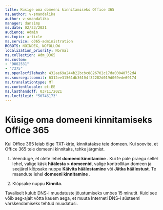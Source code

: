 ```yaml
---
title: Küsige oma domeeni kinnitamiseks Office 365
ms.author: v-smandalika
author: v-smandalika
manager: dansimp
ms.date: 02/23/2021
audience: Admin
ms.topic: article
ms.service: o365-administration
ROBOTS: NOINDEX, NOFOLLOW
localization_priority: Normal
ms.collection: Adm_O365
ms.custom:
- "9002531"
- "7375"
ms.openlocfilehash: 432ae69a244b22bcbc8826702c17da00040752d4
ms.sourcegitcommit: 6312ee31561db36104f32282d019d069ede69174
ms.translationtype: MT
ms.contentlocale: et-EE
ms.lasthandoff: 03/11/2021
ms.locfileid: "50746173"
---
```

# <a name="ask-office-365-to-verify-your-domain"></a>Küsige oma domeeni kinnitamiseks Office 365

Kui Office 365 leiab õige TXT-kirje, kinnitatakse teie domeen. Kui soovite, et Office 365 teie domeeni kinnitaks, tehke järgmist.

1. Veenduge, et olete lehel **domeeni kinnitamine** . Kui te pole praegu sellel lehel, valige käsk **häälesta > domeenid**, valige kontrollitav domeen ja seejärel klõpsake nuppu **Käivita häälestamine** või **Jätka häälestust**. Te maandute lehel **domeeni kinnitamine** .

2. Klõpsake nuppu **Kinnita**.

Tavaliselt kulub DNS-i muudatuste jõustumiseks umbes 15 minutit. Kuid see võib aeg-ajalt võtta kauem aega, et muuta Interneti DNS-i süsteemi värskendamiseks tehtud muudatusi.

